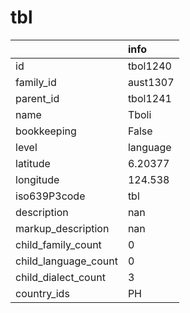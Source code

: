 # tbl
|                      | info     |
|:---------------------|:---------|
| id                   | tbol1240 |
| family_id            | aust1307 |
| parent_id            | tbol1241 |
| name                 | Tboli    |
| bookkeeping          | False    |
| level                | language |
| latitude             | 6.20377  |
| longitude            | 124.538  |
| iso639P3code         | tbl      |
| description          | nan      |
| markup_description   | nan      |
| child_family_count   | 0        |
| child_language_count | 0        |
| child_dialect_count  | 3        |
| country_ids          | PH       |